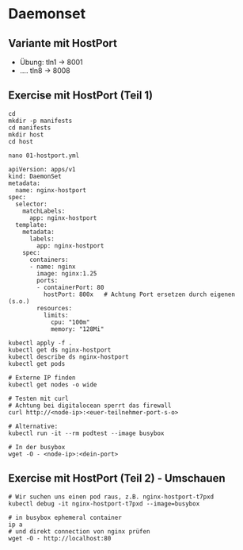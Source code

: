 # Daemonset 

## Variante mit HostPort 

  * Übung: tln1 -> 8001
  * ....   tln8 -> 8008

## Exercise mit HostPort (Teil 1) 


```
cd
mkdir -p manifests
cd manifests
mkdir host
cd host
```

```
nano 01-hostport.yml
```

```
apiVersion: apps/v1
kind: DaemonSet
metadata:
  name: nginx-hostport
spec:
  selector:
    matchLabels:
      app: nginx-hostport
  template:
    metadata:
      labels:
        app: nginx-hostport
    spec:
      containers:
      - name: nginx
        image: nginx:1.25
        ports:
        - containerPort: 80
          hostPort: 800x   # Achtung Port ersetzen durch eigenen (s.o.)
        resources:
          limits:
            cpu: "100m"
            memory: "128Mi"
```

```
kubectl apply -f .
kubectl get ds nginx-hostport
kubectl describe ds nginx-hostport
kubectl get pods
```

```
# Externe IP finden
kubectl get nodes -o wide 

# Testen mit curl
# Achtung bei digitalocean sperrt das firewall 
curl http://<node-ip>:<euer-teilnehmer-port-s-o>
```

```
# Alternative:
kubectl run -it --rm podtest --image busybox
```

```
# In der busybox
wget -O - <node-ip>:<dein-port>
```


## Exercise mit HostPort (Teil 2) - Umschauen  

```
# Wir suchen uns einen pod raus, z.B. nginx-hostport-t7pxd
kubectl debug -it nginx-hostport-t7pxd --image=busybox
```

```
# in busybox ephemeral container 
ip a
# und direkt connection von nginx prüfen
wget -O - http://localhost:80  
```
